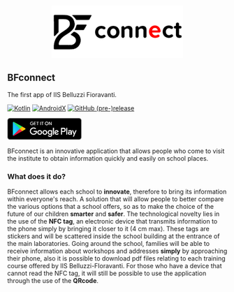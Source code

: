 <div align="center"><img src="./docs/ic_bf_connect_horizontal.png" alt="BFconnect Logo"><br></div>

## BFconnect
The first app of IIS Belluzzi Fioravanti.

[![Kotlin](https://img.shields.io/badge/Kotlin-1.3.61-E60202.svg?style=flat-square)](http://kotlinlang.org)
[![AndroidX](https://img.shields.io/badge/AndroidX-1.3.1-db641a.svg?style=flat-square)](https://developer.android.com/jetpack/androidx/)
[![GitHub (pre-)release](https://img.shields.io/github/v/release/fctaddia/bfconnect.svg?include_prereleases&style=flat-square)
](./../../releases)

<a href="https://play.google.com/store/apps/details?id=org.iisbelluzzifioravanti.app.bfconnect" target="blank"> <img src="./docs/badge_playstore.png" width="170" height="50"></a>

BFconnect is an innovative application that allows people who come to visit the institute to obtain information quickly and easily on school places.

### What does it do?
BFconnect allows each school to **innovate**, therefore to bring its information within everyone's reach. A solution that will allow people to better compare the various options that a school offers, so as to make the choice of the future of our children **smarter** and **safer**.
The technological novelty lies in the use of the **NFC tag**, an electronic device that transmits information to the phone simply by bringing it closer to it (4 cm max). These tags are stickers and will be scattered inside the school building at the entrance of the main laboratories.
Going around the school, families will be able to receive information about workshops and addresses **simply** by approaching their phone, also it is possible to download pdf files relating to each training course offered by IIS Belluzzi-FIoravanti.
For those who have a device that cannot read the NFC tag, it will still be possible to use the application through the use of the **QRcode**.
